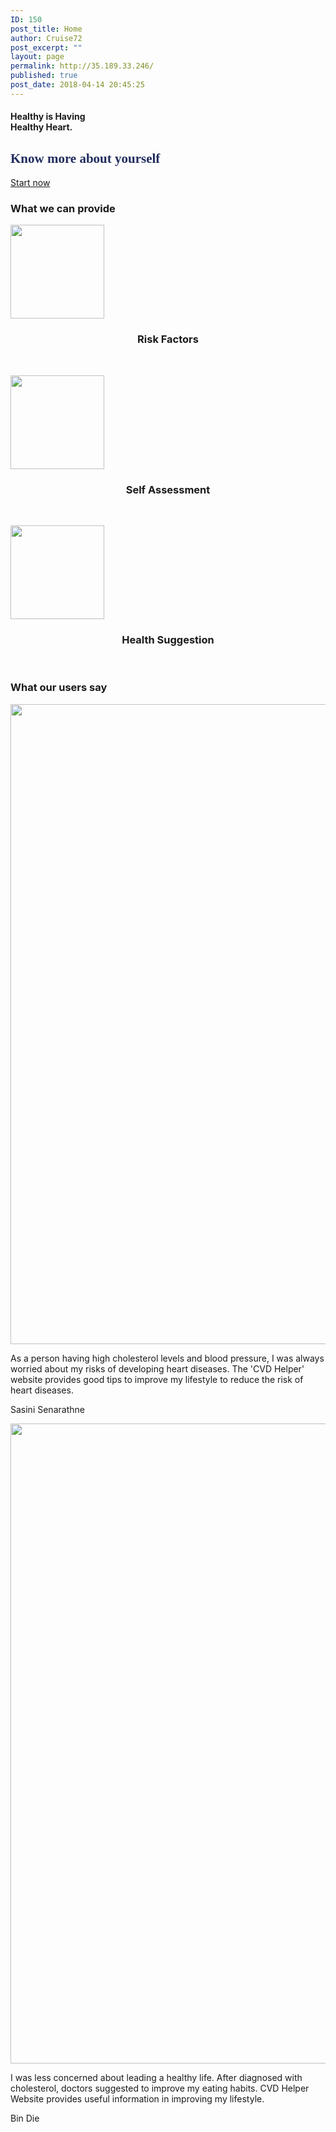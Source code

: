 ```yaml
---
ID: 150
post_title: Home
author: Cruise72
post_excerpt: ""
layout: page
permalink: http://35.189.33.246/
published: true
post_date: 2018-04-14 20:45:25
---
```

<h4>Healthy is Having<br>Healthy Heart.</h4>		
			<h2><h2 data-elementor-setting-key="title" data-pen-placeholder="Type Here..." style="font-style: normal; font-family: sk-modernist; color: rgb(32, 44, 94);">Know more about yourself</h2></h2>		
			<a href="http://www.cvdhelper.tk/self-testing/" role="button">
						Start now
					</a>
			<h3>What we can provide</h3>		
											<a href="http://www.cvdhelper.tk/cvd-risk-factors/" data-elementor-open-lightbox="">
							<img width="150" height="150" src="http://35.189.33.246/wp-content/uploads/2018/04/icon_herz-150x150.png" alt="" srcset="http://35.189.33.246/wp-content/uploads/2018/04/icon_herz-150x150.png 150w, http://35.189.33.246/wp-content/uploads/2018/04/icon_herz.png 250w" sizes="(max-width: 150px) 100vw, 150px" />								</a>
		<h3 style="text-align: center;">Risk Factors</h3><p style="text-align: center;"> </p>		
											<a href="http://www.cvdhelper.tk/self-testing/" data-elementor-open-lightbox="">
							<img width="150" height="150" src="http://35.189.33.246/wp-content/uploads/2018/04/plate-150x150.png" alt="" srcset="http://35.189.33.246/wp-content/uploads/2018/04/plate-150x150.png 150w, http://35.189.33.246/wp-content/uploads/2018/04/plate.png 260w" sizes="(max-width: 150px) 100vw, 150px" />								</a>
		<h3 style="text-align: center;">Self Assessment</h3><p style="text-align: center;"> </p>		
											<a href="http://www.cvdhelper.tk/suggestions/" data-elementor-open-lightbox="">
							<img width="150" height="150" src="http://35.189.33.246/wp-content/uploads/2018/04/images-150x150.png" alt="" srcset="http://35.189.33.246/wp-content/uploads/2018/04/images-150x150.png 150w, http://35.189.33.246/wp-content/uploads/2018/04/images.png 225w" sizes="(max-width: 150px) 100vw, 150px" />								</a>
		<h3 style="text-align: center;">Health Suggestion</h3><p style="text-align: center;"> </p>		
			<h3>What our users say</h3>		
										<img width="768" height="1024" src="http://35.189.33.246/wp-content/uploads/2018/04/WechatIMG13-768x1024.jpeg" alt="" srcset="http://35.189.33.246/wp-content/uploads/2018/04/WechatIMG13-768x1024.jpeg 768w, http://35.189.33.246/wp-content/uploads/2018/04/WechatIMG13-225x300.jpeg 225w, http://35.189.33.246/wp-content/uploads/2018/04/WechatIMG13.jpeg 1080w" sizes="(max-width: 768px) 100vw, 768px" />											
				<p>
					As a person having high cholesterol levels and blood pressure, I was always worried about my risks of developing heart diseases. The 'CVD Helper' website provides good tips to improve my lifestyle to reduce the risk of heart diseases. 
				</p>
				<p>Sasini Senarathne</p>
										<img width="768" height="1024" src="http://35.189.33.246/wp-content/uploads/2018/04/WechatIMG12-768x1024.jpeg" alt="" srcset="http://35.189.33.246/wp-content/uploads/2018/04/WechatIMG12-768x1024.jpeg 768w, http://35.189.33.246/wp-content/uploads/2018/04/WechatIMG12-225x300.jpeg 225w, http://35.189.33.246/wp-content/uploads/2018/04/WechatIMG12.jpeg 1080w" sizes="(max-width: 768px) 100vw, 768px" />											
				<p>
					I was less concerned about leading a healthy life. After diagnosed with cholesterol, doctors suggested to improve my eating habits. CVD Helper Website provides useful information in improving my lifestyle.
				</p>
				<p>Bin Die</p>
